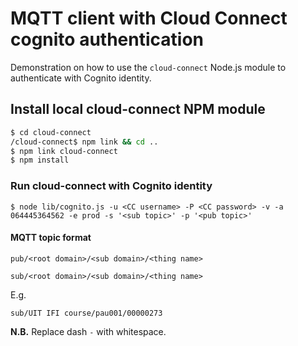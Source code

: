 # MQTT client with Cloud Connect cognito authentication

Demonstration on how to use the `cloud-connect` Node.js module to authenticate with Cognito identity.

## Install local cloud-connect NPM module

```bash
$ cd cloud-connect
/cloud-connect$ npm link && cd ..
$ npm link cloud-connect
$ npm install
```

### Run cloud-connect with Cognito identity

```
$ node lib/cognito.js -u <CC username> -P <CC password> -v -a 064445364562 -e prod -s '<sub topic>' -p '<pub topic>'
```

#### MQTT topic format

`pub/<root domain>/<sub domain>/<thing name>`

`sub/<root domain>/<sub domain>/<thing name>`


E.g.

`sub/UIT IFI course/pau001/00000273`

**N.B.** Replace dash `-` with whitespace.

